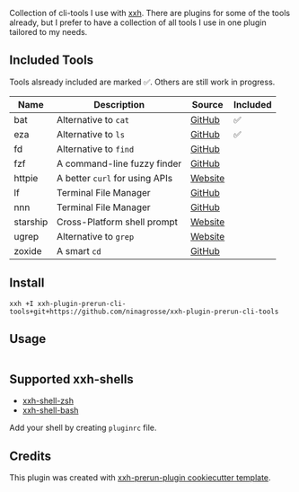 Collection of cli-tools I use with [xxh](https://github.com/xxh/xxh). There are plugins for some of the tools already, but I prefer to have a collection of all tools I use in one plugin tailored to my needs. <!-- Use in conjunction with ninagrosse/xxh-plugin-zsh and ninagrosse/xxh-plugin-prerun-dotfiles to have some handy aliases as well as preconfigured settings and oh-my-zsh plugins. -->

## Included Tools

Tools alsready included are marked ✅. Others are still work in progress.

| Name      | Description                           | Source                                               | Included |
| --------- | ------------------------------------- | -----------------------------------------------------| -------- |
| bat       | Alternative to `cat`                  | [GitHub](https://github.com/sharkdp/bat)             | ✅      |
| eza       | Alternative to `ls`                   | [GitHub](https://github.com/eza-community/eza)       | ✅      |
| fd        | Alternative to `find`                 | [GitHub](https://github.com/sharkdp/fd)              |          |
| fzf       | A command-line fuzzy finder           | [GitHub](https://github.com/junegunn/fzf)            |          |
| httpie    | A better `curl` for using APIs        | [Website](https://httpie.io/docs/cli/installation)   |          |
| lf        | Terminal File Manager                 | [GitHub](https://github.com/gokcehan/lf)             |          |
| nnn       | Terminal File Manager                 | [GitHub](https://github.com/jarun/nnn)               |          |
| starship  | Cross-Platform shell prompt           | [Website](https://starship.rs/guide/)                |          |
| ugrep     | Alternative to `grep`                 | [Website](https://ugrep.com/)                        |          |
| zoxide    | A smart `cd`                          | [GitHub](https://github.com/ajeetdsouza/zoxide)      |          |

## Install
```shell
xxh +I xxh-plugin-prerun-cli-tools+git+https://github.com/ninagrosse/xxh-plugin-prerun-cli-tools
```

## Usage
```shell
```

## Supported xxh-shells

* [xxh-shell-zsh](https://github.com/xxh/xxh-shell-zsh)
* [xxh-shell-bash](https://github.com/xxh/xxh-shell-bash)

Add your shell by creating `pluginrc` file.

## Credits

This plugin was created with [xxh-prerun-plugin cookiecutter template](https://github.com/xxh/cookiecutter-xxh-plugin-prerun).
